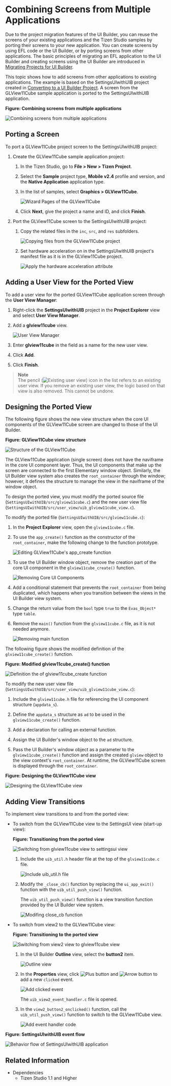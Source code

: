 # Combining Screens from Multiple Applications

Due to the project migration features of the UI Builder, you can reuse the screens of your existing applications and the Tizen Studio samples by porting their screens to your new application. You can create screens by using EFL code or the UI Builder, or by porting screens from other applications. The basic principles of migrating an EFL application to the UI Builder and creating screens using the UI Builder are introduced in [Migrating Projects for UI Builder](convert-projects.md).

This topic shows how to add screens from other applications to existing applications. The example is based on the SettingsUIwithUIB project created in [Converting to a UI Builder Project](convert-projects.md#converting-to-a-ui-builder-project). A screen from the GLView11Cube sample application is ported to the SettingsUIwithUIB application.

**Figure: Combining screens from multiple applications**

![Combining screens from multiple applications](./media/prjm_combi_intro.png)

## Porting a Screen

To port a GLView11Cube project screen to the SettingsUIwithUIB project:

1. Create the GLView11Cube sample application project:

   1. In the Tizen Studio, go to **File > New > Tizen Project**.

   2. Select the **Sample** project type, **Mobile v2.4** profile and version, and the **Native Application** application type.

   3. In the list of samples, select **Graphics > GLView11Cube**.

      ![Wizard Pages of the GLView11Cube](./media/prjm_combi_wizard_glview11cube.png)

   4. Click **Next**, give the project a name and ID, and click **Finish**.

2. Port the GLView11Cube screen to the SettingsUIwithUIB project:

   1. Copy the related files in the `inc`, `src`, and `res` subfolders.

      ![Copying files from the GLView11Cube project](./media/prjm_combi_copyfiles.png)

   2. Set hardware acceleration on in the SettingsUIwithUIB project's manifest file as it is in the GLView11Cube project.

      ![Apply the hardware acceleration attribute](./media/prjm_combi_apply_manifest_hw_accel.png)

## Adding a User View for the Ported View

To add a user view for the ported GLView11Cube application screen through the **User View Manager**:

1. Right-click the **SettingsUIwithUIB** project in the **Project Explorer** view and select **User View Manager**.

2. Add a **glview11cube** view.

   ![User View Manager](./media/prjm_combi_user_view_mng.png)

  1. Enter **glview11cube** in the field as a name for the new user view.

  2. Click **Add**.

  3. Click **Finish**.

> **Note**  
> The pencil (![Existing user view](./media/prjm_combi_pencil.png)) icon in the list refers to an existing user view. If you remove an existing user view, the logic based on that view is also removed. This cannot be undone.

## Designing the Ported View

The following figure shows the new view structure when the core UI components of the GLView11Cube screen are changed to those of the UI Builder.

**Figure: GLView11Cube view structure**

![Structure of the GLView11Cube](./media/prjm_combi_structure_glview11cube.png)

The GLView11Cube application (single screen) does not have the naviframe in the core UI component layer. Thus, the UI components that make up the screen are connected to the first Elementary window object. Similarly, the UI Builder view system also creates the `root_container` through the window; however, it defines the structure to manage the view in the naviframe of the window object.

To design the ported view, you must modify the ported source file (`SettingsUIwithUIB/src/glview11cube.c`) and the new user view file (`SettingsUIwithUIB/src/user_view/uib_glview11cube_view.c`).

To modify the ported file (`SettingsUIwithUIB/src/glview11cube.c`):

1. In the **Project Explorer** view, open the `glview11cube.c` file.

2. To use the `app_create()` function as the constructor of the `root_container`, make the following change to the function prototype.

   ![Editing GLView11Cube's app_create function](./media/prjm_combi_edit_glview11cube_app_create.png)

3. To use the UI Builder window object, remove the creation part of the core UI component in the `glview11cube_create()` function.

   ![Removing Core UI Components](./media/prjm_combi_remove_core_comps.png)

4. Add a conditional statement that prevents the `root_container` from being duplicated, which happens when you transition between the views in the UI Builder view system.

5. Change the return value from the `bool` type `true` to the `Evas_Object*` type `table`.

6. Remove the `main()` function from the `glview11cube.c` file, as it is not needed anymore.

   ![Removing main function](./media/prjm_combi_remove_main_func.png)

The following figure shows the modified definition of the `glview11cube_create()` function.

**Figure: Modified glview11cube_create() function**

![Definition the of glview11cube_create function](./media/prjm_combi_definition_glview11cube_create_func.png)

To modify the new user view file (`SettingsUIwithUIB/src/user_view/uib_glview11cube_view.c`):

1. Include the `glview11cube.h` file for referencing the UI component structure (`appdata_s`).

2. Define the `appdata_s` structure as `ad` to be used in the `glview11cube_create()` function.

3. Add a declaration for calling an external function.

4. Assign the UI Builder's window object to the `ad` structure.

5. Pass the UI Builder's window object as a parameter to the `glview11cube_create()` function and assign the created `glview` object to the view context's `root_container`. At runtime, the GLView11Cube screen is displayed through the `root_container`.

**Figure: Designing the GLView11Cube view**

![Designing the GLView11Cube view](./media/prjm_combi_designing_glview11cube.png)

## Adding View Transitions

To implement view transitions to and from the ported view:

- To switch from the GLView11Cube view to the SettingsUI view (start-up view):

  **Figure: Transitioning from the ported view**

  ![Switching from glview11cube view to settingsui view](./media/prjm_combi_view_transition_glview11cube_to_settingsui.png)

  1. Include the `uib_util.h` header file at the top of the `glview11cube.c` file.

     ![Include uib_util.h file](./media/prjm_combi_inc_uib_util_h.png)

  2. Modify the `_close_cb()` function by replacing the `ui_app_exit()` function with the `uib_util_push_view()` function.

     The `uib_util_push_view()` function is a view transition function provided by the UI Builder view system.

     ![Modifing close_cb function](./media/prjm_combi_modify_close_cb.png)

- To switch from view2 to the GLView11Cube view:

  **Figure: Transitioning to the ported view**

  ![Switching from view2 view to glview11cube view](./media/prjm_combi_view_transition_view2_to_glview11cube.png)

  1. In the UI Builder **Outline** view, select the **button2** item.

     ![Outline view](./media/prjm_combi_click_button2_outline.png)

  2. In the **Properties** view, click ![Plus button](./media/prjm_combi_event_plus.png) and ![Arrow button](./media/prjm_combi_event_arrow_btn.png) to add a new `clicked` event.

     ![Add clicked event](./media/prjm_combi_add_clicked_event.png)

     The `uib_view2_event_handler.c` file is opened.

  3. In the `view2_button2_onclicked()` function, call the `uib_util_push_view()` function to switch to the GLView11Cube view.

     ![Add event handler code](./media/prjm_combi_add_code_event_handler.png)

**Figure: SettingsUIwithUIB event flow**

![Behavior flow of SettingsUIwithUIB application](./media/prjm_combi_behavior.png)

## Related Information
- Dependencies
  - Tizen Studio 1.1 and Higher
